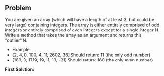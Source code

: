 
## Problem

You are given an array (which will have a length of at least 3, but could be very large) containing integers. The array is either entirely comprised of odd integers or entirely comprised of even integers except for a single integer N. Write a method that takes the array as an argument and returns this "outlier" N.

* Example:
* [2, 4, 0, 100, 4, 11, 2602, 36]
Should return: 11 (the only odd number)
* [160, 3, 1719, 19, 11, 13, -21]
Should return: 160 (the only even number)

**First Solution:**

```

